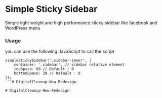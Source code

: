 # Simple Sticky Sidebar
Simple light weight and high performance sticky sidebar like facebook and WordPress menu

### Usage
you can use the following JavaScript to call the script

```
simpleStickySidebar('.sidebar-inner', {
    container: '.sidebar', // sidebar relative element
    topSpace: 60 // Default : 0
    bottomSpace: 20 // Default : 0
});
```#   D i g i t a l C l e a n u p - N e w - R e d e s i g n -  
 #   D i g i t a l C l e a n u p - N e w - R e d e s i g n -  
 